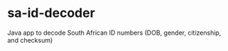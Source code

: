 # sa-id-decoder
Java app to decode South African ID numbers (DOB, gender, citizenship, and checksum)
